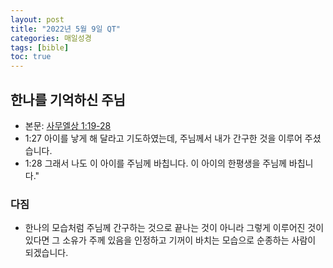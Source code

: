 ```yaml
---
layout: post
title: "2022년 5월 9일 QT"
categories: 매일성경
tags: [bible]
toc: true
---
```


## 한나를 기억하신 주님
- 본문: [사무엘상 1:19-28](https://www.bskorea.or.kr/bible/korbibReadpage.php?version=SAENEW&book=1sa&chap=1&sec=19&cVersion=&fontSize=15px&fontWeight=normal#focus)
- 1:27 아이를 낳게 해 달라고 기도하였는데, 주님께서 내가 간구한 것을 이루어 주셨습니다.
- 1:28 그래서 나도 이 아이를 주님께 바칩니다. 이 아이의 한평생을 주님께 바칩니다."

### 다짐
- 한나의 모습처럼 주님께 간구하는 것으로 끝나는 것이 아니라 그렇게 이루어진 것이 있다면 그 소유가 주께 있음을 인정하고 기꺼이 바치는 모습으로 순종하는 사람이 되겠습니다.
